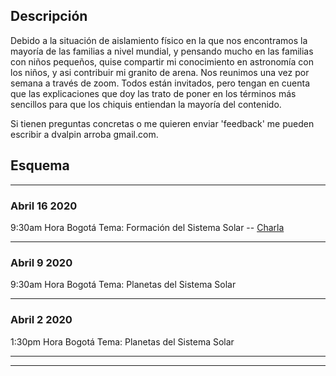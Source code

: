 ## Descripción
Debido a la situación de aislamiento físico en la que nos encontramos la mayoría de las familias a nivel mundial, y pensando mucho en las familias con niños pequeños, quise compartir mi conocimiento en astronomía con los niños, y asi contribuir mi granito de arena.  Nos reunimos una vez por semana a través de zoom.  Todos están invitados, pero tengan en cuenta que las explicaciones que doy las trato de poner en los términos más sencillos para que los chiquis entiendan la mayoría del contenido. 

Si tienen preguntas concretas o me quieren enviar 'feedback' me pueden escribir a dvalpin arroba gmail.com.


## Esquema

---

### Abril 16 2020 

9:30am Hora Bogotá
Tema: Formación del Sistema Solar --
[Charla](/images/header.jpg)

---

### Abril 9 2020 

9:30am Hora Bogotá
Tema: Planetas del Sistema Solar

---

### Abril 2 2020

1:30pm Hora Bogotá
Tema: Planetas del Sistema Solar


---




---

